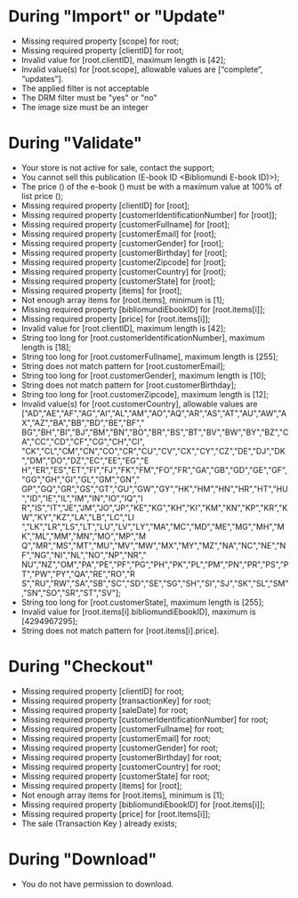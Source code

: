 # During "Import" or "Update"
- Missing required property [scope] for root;
- Missing required property [clientID] for root;
- Invalid value for [root.clientID], maximum length is [42];
- Invalid value(s) for [root.scope], allowable values are [“complete”, “updates”].
- The applied filter is not acceptable
- The DRM filter must be "yes" or "no" 
- The image size must be an integer
 
# During "Validate"
- Your store is not active for sale, contact the support;
- You cannot sell this publication (E-book ID <Bibliomundi E-book ID)>);
- The price (<price>) of the e-book (<E-book ID>) must be with a maximum value at 100% of list price (<List Price>);
- Missing required property [clientID] for [root];
- Missing required property [customerIdentificationNumber] for [root]];
- Missing required property [customerFullname] for [root];
- Missing required property [customerEmail] for [root];
- Missing required property [customerGender] for [root];
- Missing required property [customerBirthday] for [root];
- Missing required property [customerZipcode] for [root];
- Missing required property [customerCountry] for [root];
- Missing required property [customerState] for [root];
- Missing required property [items] for [root];
- Not enough array items for [root.items], minimum is [1];
- Missing required property [bibliomundiEbookID] for [root.items[i]];
- Missing required property [price] for [root.items[i]];
- Invalid value for [root.clientID], maximum length is [42];
- String too long for [root.customerIdentificationNumber], maximum length is [18];
- String too long for [root.customerFullname], maximum length is [255];
- String does not match pattern for [root.customerEmail];
- String too long for [root.customerGender], maximum length is [10];
- String does not match pattern for [root.customerBirthday];
- String too long for [root.customerZipcode], maximum length is [12];
- Invalid value(s) for [root.customerCountry], allowable values are 
["AD","AE","AF","AG","AI","AL","AM","AO","AQ","AR","AS","AT","AU","AW","AX","AZ","BA","BB","BD","BE","BF","
BG","BH","BI","BJ","BM","BN","BO","BR","BS","BT","BV","BW","BY","BZ","CA","CC","CD","CF","CG","CH","CI",
"CK","CL","CM","CN","CO","CR","CU","CV","CX","CY","CZ","DE","DJ","DK","DM","DO","DZ","EC","EE","EG","E
H","ER","ES","ET","FI","FJ","FK","FM","FO","FR","GA","GB","GD","GE","GF","GG","GH","GI","GL","GM","GN","
GP","GQ","GR","GS","GT","GU","GW","GY","HK","HM","HN","HR","HT","HU","ID","IE","IL","IM","IN","IO","IQ","I
R","IS","IT","JE","JM","JO","JP","KE","KG","KH","KI","KM","KN","KP","KR","KW","KY","KZ","LA","LB","LC","LI
","LK","LR","LS","LT","LU","LV","LY","MA","MC","MD","ME","MG","MH","MK","ML","MM","MN","MO","MP","M
Q","MR","MS","MT","MU","MV","MW","MX","MY","MZ","NA","NC","NE","NF","NG","NI","NL","NO","NP","NR","
NU","NZ","OM","PA","PE","PF","PG","PH","PK","PL","PM","PN","PR","PS","PT","PW","PY","QA","RE","RO","R
S","RU","RW","SA","SB","SC","SD","SE","SG","SH","SI","SJ","SK","SL","SM","SN","SO","SR","ST","SV"];
- String too long for [root.customerState], maximum length is [255];
- Invalid value for [root.items[i].bibliomundiEbookID], maximum is [4294967295];
- String does not match pattern for [root.items[i].price].

# During "Checkout"

- Missing required property [clientID] for root;
- Missing required property [transactionKey] for root;
- Missing required property [saleDate] for root;
- Missing required property [customerIdentificationNumber] for root;
- Missing required property [customerFullname] for root;
- Missing required property [customerEmail] for root;
- Missing required property [customerGender] for root;
- Missing required property [customerBirthday] for root;
- Missing required property [customerCountry] for root;
- Missing required property [customerState] for root;
- Missing required property [items] for [root];
- Not enough array items for [root.items], minimum is [1];
- Missing required property [bibliomundiEbookID] for [root.items[i]];
- Missing required property [price] for [root.items[i]];
- The sale (Transaction Key <Transaction Key>) already exists;

# During "Download"
- You do not have permission to download.
